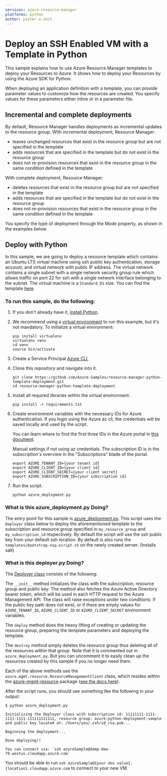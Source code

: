 ```yaml
---
services: azure-resource-manager
platforms: python
author: pieter.e.smit 
---
```


# Deploy an SSH Enabled VM with a Template in Python

This sample explains how to use Azure Resource Manager templates to deploy your Resources to Azure. 
It shows how to deploy your Resources by using the Azure SDK for Python.

When deploying an application definition with a template, you can provide parameter values to customize how the
resources are created. You specify values for these parameters either inline or in a parameter file.

## Incremental and complete deployments

By default, Resource Manager handles deployments as incremental updates to the resource group. With incremental
deployment, Resource Manager:

- leaves unchanged resources that exist in the resource group but are not specified in the template
- adds resources that are specified in the template but do not exist in the resource group
- does not re-provision resources that exist in the resource group in the same condition defined in the template

With complete deployment, Resource Manager:

- deletes resources that exist in the resource group but are not specified in the template
- adds resources that are specified in the template but do not exist in the resource group
- does not re-provision resources that exist in the resource group in the same condition defined in the template

You specify the type of deployment through the Mode property, as shown in the examples below.

## Deploy with Python

In this sample, we are going to deploy a resource template which contains an Ubuntu LTS virtual machine using
ssh public key authentication, storage account, and virtual network with public IP address. The virtual network
contains a single subnet with a single network security group rule which allows traffic on port 22 for ssh with a single
network interface belonging to the subnet. The virtual machine is a `Standard_D1` size. You can find the template [here](/templates)

### To run this sample, do the following:

1. If you don't already have it, [install Python](https://www.python.org/downloads/).

1. We recommend using a [virtual environment](https://docs.python.org/3/tutorial/venv.html) to run this example,
    but it's not mandatory.
    To initialize a virtual environment:

    ```
    pip install virtualenv
    virtualenv venv
    cd venv
    source bin/activate
    ```

1. Create a Service Principal
    [Azure CLI](https://azure.microsoft.com/documentation/articles/resource-group-authenticate-service-principal-cli/),
   
1. Clone this repository and navigate into it.

    ```
    git clone https://github.com/Azure-Samples/resource-manager-python-template-deployment.git
    cd resource-manager-python-template-deployment
    ```
1. Install all required libraries within the virtual environment.

   ```
   pip install -r requirements.txt
   ```

1. Create environment variables with the necessary IDs for Azure authentication.
    If you login using the Azure az cli, the credentials will be saved locally and used by the script.

    You can learn where to find the first three IDs in the Azure portal in [this document](https://docs.microsoft.com/en-us/azure/azure-resource-manager/resource-group-create-service-principal-portal#get-application-id-and-authentication-key).
 
    Manual settings if not using az credentials.
    The subscription ID is in the subscription's overview in the "Subscriptions" blade of the portal.
    ```
    export AZURE_TENANT_ID={your tenant id}
    export AZURE_CLIENT_ID={your client id}
    export AZURE_CLIENT_SECRET={your client secret}
    export AZURE_SUBSCRIPTION_ID={your subscription id}
    ```

1. Run the script.
    
    ```
    python azure_deployment.py
    ```

### What is this azure_deployment.py Doing?

The entry point for this sample is [azure_deployment.py](https://github.com/azure-samples/resource-manager-python-template-deployment/blob/master/azure_deployment.py). This script uses the `Deployer` class
below to deploy the aforementioned template to the subscription and resource group specified in `my_resource_group`
and `my_subscription_id` respectively. By default the script will use the ssh public key from your default ssh
location.
By default is also runs the `templates/bootstrap-nsp-script.sh` on the newly created server. (Installs salt)



### What is this deployer.py Doing?

The [Deployer class](https://github.com/azure-samples/resource-manager-python-template-deployment/blob/master/lib/deployer.py) consists of the following:

The `__init__` method initializes the class with the subscription, resource group and public key. The method also fetches
the Azure Active Directory bearer token, which will be used in each HTTP request to the Azure Management API. The class
will raise exceptions under two conditions: if the public key path does not exist, or if there are empty
values for `AZURE_TENANT_ID`, `AZURE_CLIENT_ID` or `AZURE_CLIENT_SECRET` environment variables.

The `deploy` method does the heavy lifting of creating or updating the resource group, preparing the template
parameters and deploying the template.

The `destroy` method simply deletes the resource group thus deleting all of the resources within that group.
Note that it is commented out in `azure_deployment.py`. But you can uncomment it to easily clean up the resources
created by this sample if you no longer need them.

Each of the above methods use the `azure.mgmt.resource.ResourceManagementClient` class, which resides within the
[azure-mgmt-resource](https://pypi.python.org/pypi/azure-mgmt-resource/) package ([see the docs here](http://azure-sdk-for-python.readthedocs.io/en/latest/resourcemanagement.html)).

After the script runs, you should see something like the following in your output:

```
$ python azure_deployment.py

Initializing the Deployer class with subscription id: 11111111-1111-1111-1111-111111111111, resource group: azure-python-deployment-sample
and public key located at: /Users/you/.ssh/id_rsa.pub...

Beginning the deployment...

Done deploying!!

You can connect via: `ssh azureSample@damp-dew-79.westus.cloudapp.azure.com`
```

You should be able to run `ssh azureSample@{your dns value}.{location}.cloudapp.azure.com` to connect to your new VM.
